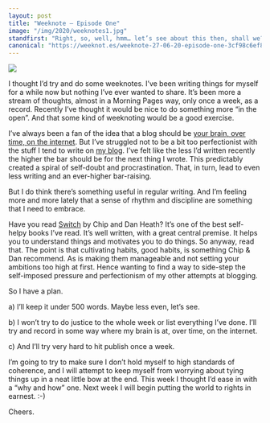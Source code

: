 ```yaml
---
layout: post
title: "Weeknote – Episode One"
image: "/img/2020/weeknotes1.jpg"
standfirst: "Right, so, well, hmm… let’s see about this then, shall we?"
canonical: "https://weeknot.es/weeknote-27-06-20-episode-one-3cf98c6ef83d"
---
```


<img class="img-full" src="{{ page.image }}" />

I thought I’d try and do some weeknotes. I’ve been writing things for myself for a while now but nothing I’ve ever wanted to share. It’s been more a stream of thoughts, almost in a Morning Pages way, only once a week, as a record. Recently I’ve thought it would be nice to do something more “in the open”. And that some kind of weeknoting would be a good exercise.

I’ve always been a fan of the idea that a blog should be [your brain, over time, on the internet](https://gilest.org/2015/blog-brain/). But I’ve struggled not to be a bit too perfectionist with the stuff I tend to write on [my blog](http://ghijklmno.net/). I’ve felt like the less I’d written recently the higher the bar should be for the next thing I wrote. This predictably created a spiral of self-doubt and procrastination. That, in turn, lead to even less writing and an ever-higher bar-raising.

But I do think there’s something useful in regular writing. And I’m feeling more and more lately that a sense of rhythm and discipline are something that I need to embrace.

Have you read [Switch](https://www.amazon.co.uk/Switch-change-things-when-hard/dp/1847940323/) by Chip and Dan Heath? It’s one of the best self-helpy books I’ve read. It’s well written, with a great central premise. It helps you to understand things and motivates you to do things. So anyway, read that.
The point is that cultivating habits, good habits, is something Chip & Dan recommend. As is making them manageable and not setting your ambitions too high at first. Hence wanting to find a way to side-step the self-imposed pressure and perfectionism of my other attempts at blogging.

So I have a plan.

a) I’ll keep it under 500 words. Maybe less even, let’s see.

b) I won’t try to do justice to the whole week or list everything I’ve done. I’ll try and record in some way where my brain is at, over time, on the internet.

c) And I’ll try very hard to hit publish once a week.

I’m going to try to make sure I don’t hold myself to high standards of coherence, and I will attempt to keep myself from worrying about tying things up in a neat little bow at the end. This week I thought I’d ease in with a “why and how” one. Next week I will begin putting the world to rights in earnest. :-)

Cheers.

